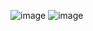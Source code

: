 
![image](https://user-images.githubusercontent.com/71391891/140518183-33b9c579-dd40-4e44-bddd-99b7d2ce24fb.png)
![image](https://user-images.githubusercontent.com/71391891/140523293-40b102ef-e8d8-4572-a956-5db46832a2cf.png)
